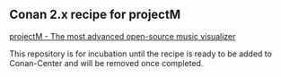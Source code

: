 ## Conan 2.x recipe for projectM

[projectM - The most advanced open-source music visualizer](https://github.com/projectM-visualizer/projectm)


This repository is for incubation until the recipe is ready to be added to Conan-Center and will be removed once completed.

